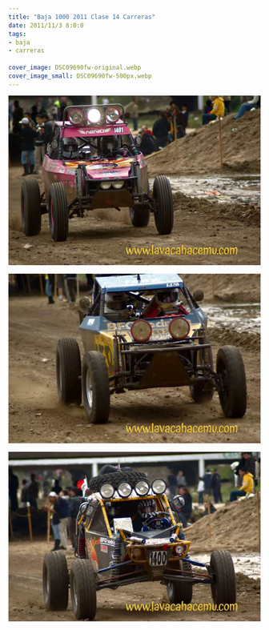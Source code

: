 ```yaml
---
title: "Baja 1000 2011 Clase 14 Carreras"
date: 2011/11/3 8:0:0
tags: 
- baja
- carreras

cover_image: DSC09690fw-original.webp
cover_image_small: DSC09690fw-500px.webp
---
```

[![](DSC09690fw-800px.webp)](DSC09690fw-original.webp)

  

[![](DSC09694fw-800px.webp)](DSC09694fw-original.webp)

  

[![](DSC09697fw-800px.webp)](DSC09697fw-original.webp)
